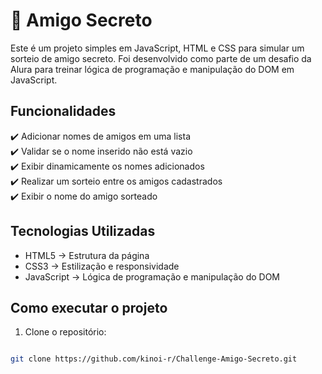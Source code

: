 # 🎯 Amigo Secreto

Este é um projeto simples em JavaScript, HTML e CSS para simular um sorteio de amigo secreto. Foi desenvolvido como parte de um desafio da Alura para treinar lógica de programação e manipulação do DOM em JavaScript.

## Funcionalidades
✔️ Adicionar nomes de amigos em uma lista  
✔️ Validar se o nome inserido não está vazio  
✔️ Exibir dinamicamente os nomes adicionados  
✔️ Realizar um sorteio entre os amigos cadastrados  
✔️ Exibir o nome do amigo sorteado  

## Tecnologias Utilizadas
- HTML5 → Estrutura da página  
- CSS3 → Estilização e responsividade  
- JavaScript → Lógica de programação e manipulação do DOM  

## Como executar o projeto
1. Clone o repositório:  
```bash

git clone https://github.com/kinoi-r/Challenge-Amigo-Secreto.git
